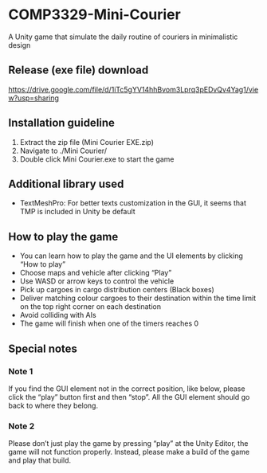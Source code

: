 # COMP3329-Mini-Courier
A Unity game that simulate the daily routine of couriers in minimalistic design

## Release (exe file) download
https://drive.google.com/file/d/1iTc5gYV14hhBvom3Lprq3pEDvQv4Yag1/view?usp=sharing

## Installation guideline
1. Extract the zip file (Mini Courier EXE.zip)
2. Navigate to ./Mini Courier/
3. Double click Mini Courier.exe to start the game

## Additional library used
* TextMeshPro: For better texts customization in the GUI, it seems that TMP is included in Unity be default

## How to play the game
* You can learn how to play the game and the UI elements by clicking “How to play”
* Choose maps and vehicle after clicking “Play”
* Use WASD or arrow keys to control the vehicle
* Pick up cargoes in cargo distribution centers (Black boxes)
* Deliver matching colour cargoes to their destination within the time limit on the top right corner on each destination
* Avoid colliding with AIs
* The game will finish when one of the timers reaches 0

## Special notes
### Note 1
If you find the GUI element not in the correct position, like below, please click the “play” button first and then “stop”. All the GUI element should go back to where they belong.
### Note 2
Please don’t just play the game by pressing “play” at the Unity Editor, the game will not function properly. Instead, please make a build of the game and play that build.
